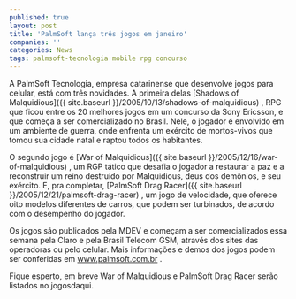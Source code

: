 ```yaml
---
published: true
layout: post
title: 'PalmSoft lança três jogos em janeiro'
companies: ''
categories: News
tags: palmsoft-tecnologia mobile rpg concurso
---
```

A PalmSoft Tecnologia, empresa catarinense que desenvolve jogos para celular, está com três novidades. A primeira delas [Shadows of Malquidious]({{ site.baseurl }}/2005/10/13/shadows-of-malquidious)
, RPG que ficou entre os 20 melhores jogos em um concurso da Sony Ericsson, e que começa a ser comercializado no Brasil. Nele, o jogador é envolvido em um ambiente de guerra, onde enfrenta um exército de mortos-vivos que tomou sua cidade natal e raptou todos os habitantes.

O segundo jogo é [War of Malquidious]({{ site.baseurl }}/2005/12/16/war-of-malquidious)
, um RGP tático que desafia o jogador a restaurar a paz e a reconstruir um reino destruido por Malquidious, deus dos demônios, e seu exército. E, pra completar, [PalmSoft Drag Racer]({{ site.baseurl }}/2005/12/21/palmsoft-drag-racer)
, um jogo de velocidade, que oferece oito modelos diferentes de carros, que podem ser turbinados, de acordo com o desempenho do jogador.

Os jogos são publicados pela MDEV e começam a ser comercializados essa semana pela Claro e pela Brasil Telecom GSM, através dos sites das operadoras ou pelo celular. Mais informações e demos dos jogos podem ser conferidas em <a href="http://www.palmsoft.com.br" target="_blank">www.palmsoft.com.br</a>
.

Fique esperto, em breve War of Malquidious e PalmSoft Drag Racer serão listados no jogosdaqui.